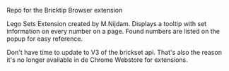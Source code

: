 Repo for the Bricktip Browser extension 

Lego Sets Extension created by M.Nijdam. Displays a tooltip with set information on every number on a page. Found numbers are listed on the popup for easy reference.

Don't have time to update to V3 of the brickset api. That's also the reason it's no longer available in de Chrome Webstore for extensions.